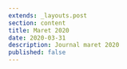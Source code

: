 ```yaml
---
extends: _layouts.post
section: content
title: Maret 2020
date: 2020-03-31
description: Journal maret 2020
published: false
---
```


